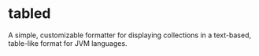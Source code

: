 # tabled
A simple, customizable formatter for displaying collections in a text-based, table-like format for JVM languages.
